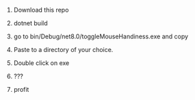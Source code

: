 1) Download this repo

2) dotnet build

3) go to bin/Debug/net8.0/toggleMouseHandiness.exe and copy 
4) Paste to a directory of your choice.

5) Double click on exe

6)  ???

7)  profit
